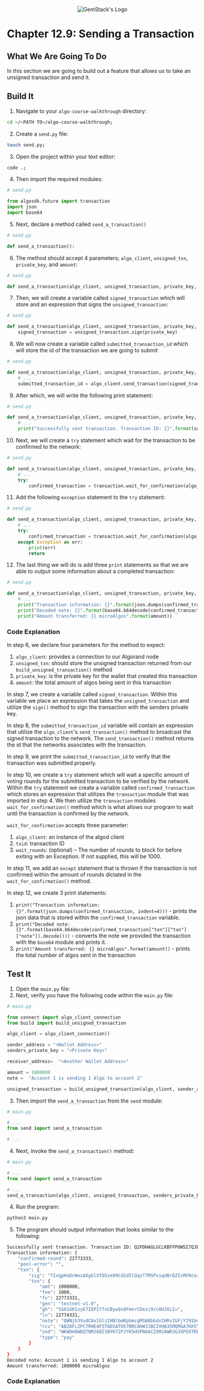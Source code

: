 <p align="center">
  <img
  src="https://camo.githubusercontent.com/e4ac909b3da508a9e5f8f5276359dd0d8a484a30dc58daf2b29755d87aa09b57/68747470733a2f2f67656d737461636b2e696f2f7374617469632f31626135356364376237663639393165633965646262386331343332323533342f30656261302f6c6f676f5f7072696d6172795f737461636b65642e61766966"
  alt="GemStack's Logo"
  />
</p>

# Chapter 12.9: Sending a Transaction

## What We Are Going To Do
In this section we are going to build out a feature that allows us to take an unsigned transaction and send it.

## Build It
1. Navigate to your `algo-course-walkthrough` directory:
```sh
cd ~/<PATH TO>/algo-course-walkthrough;
```
2. Create a `send.py` file:
```sh
touch send.py;
```
3. Open the project within your text editor:
```sh
code .;
```
4. Then import the required modules:
```python
# send.py

from algosdk.future import transaction
import json
import base64
```
5. Next, declare a method called `send_a_transaction()`
```python
# send.py

def send_a_transaction():
```
6. The method should accept 4 parameters; `algo_client`, `unsigned_txn`, `private_key`, and `amount`:
```python
# send.py

def send_a_transaction(algo_client, unsigned_transaction, private_key, amount):
```
7. Then, we will create a variable called `signed_transaction` which will store and an expression that signs the `unsigned_transaction`:
```python
# send.py

def send_a_transaction(algo_client, unsigned_transaction, private_key, amount):
    signed_transaction = unsigned_transaction.sign(private_key)
```
8. We will now create a variable called `submitted_transaction_id` which will store the id of the transaction we are going to submit
```python
# send.py

def send_a_transaction(algo_client, unsigned_transaction, private_key, amount):
    # ...
    submitted_transaction_id = algo_client.send_transaction(signed_transaction)
```
9. After which, we will write the following print statement:
```python
# send.py

def send_a_transaction(algo_client, unsigned_transaction, private_key, amount):
    # ...
    print("Successfully sent transaction. Transaction ID: {}".format(submitted_transaction_id))
```
10.  Next, we will create a `try` statement which wait for the transaction to be confirmed to the network:
```python
# send.py

def send_a_transaction(algo_client, unsigned_transaction, private_key, amount):
    # ...
    try:
        confirmed_transaction = transaction.wait_for_confirmation(algo_client, submitted_transaction_id, 4)
```
11. Add the following `exception` statement to the `try` statement:
```python
# send.py

def send_a_transaction(algo_client, unsigned_transaction, private_key, amount):
    # ...
    try:
        confirmed_transaction = transaction.wait_for_confirmation(algo_client, submitted_transaction_id, 4)
    except Exception as err:
        print(err)
        return
```
12. The last thing we will do is add three `print` statements so that we are able to output some information about a completed transaction:
```python
# send.py

def send_a_transaction(algo_client, unsigned_transaction, private_key, amount):
    # ...
    print("Transaction information: {}".format(json.dumps(confirmed_transaction, indent=4)))
    print("Decoded note: {}".format(base64.b64decode(confirmed_transaction["txn"]["txn"]["note"]).decode()))
    print("Amount transferred: {} microAlgos".format(amount))
```
### Code Explanation
In step 6, we declare four parameters for the method to expect:
1.  `algo_client`: provides a connection to our Algorand node
2.  `unsigned_txn`: should store the unsigned transaction returned from our `build_unsigned_transaction()` method
3.  `private_key`: is the private key for the wallet that created this transaction
4.  `amount`: the total amount of algos being sent in this transaction

In step 7, we create a variable called `signed_transaction`. Within this variable we place an expression that takes the `unsigned_transaction` and utilize the `sign()` method to sign the transaction with the senders private key.

In step 8, the `submitted_transaction_id` variable will contain an expression that utilize the `algo_client`'s `send_transaction()` method to broadcast the signed transaction to the network. The `send_transaction()` method returns the id that the networks associates with the transaction.

In step 9, we print the `submitted_transaction_id` to verify that the transaction was submitted properly.

In step 10, we create a `try` statement which will wait a specific amount of voting rounds for the submitted transaction to be verified by the network. Within the `try` statement we create a variable called `confirmed_transaction` which stores an expression that utilizes the `transaction` module that was imported in step 4. We then utilize the `transaction` modules `wait_for_confirmation()` method which is what allows our program to wait until the transaction is confirmed by the network.

`wait_for_confirmation` accepts three parameter:
1. `algo_client`: an instance of the algod client
2. `txid`: transaction ID
3. `wait_rounds`: (optional) – The number of rounds to block for before exiting with an Exception. If not supplied, this will be 1000.

In step 11, we add an `except` statement that is thrown if the transaction is not confirmed within the amount of rounds dictated in the `wait_for_confirmation()` method.

In step 12, we create 3 print statements:
1. `print("Transaction information: {}".format(json.dumps(confirmed_transaction, indent=4)))` - prints the json data that is stored within the `confirmed_transaction` variable.
2. `print("Decoded note: {}".format(base64.b64decode(confirmed_transaction["txn"]["txn"]["note"]).decode()))` - converts the note we provided the transaction with the `base64` module and prints it.
3. `print("Amount transferred: {} microAlgos".format(amount))` - prints the total number of algos sent in the transaction

## Test It
1. Open the `main.py` file:
2. Next, verify you have the following code within the `main.py` file:
```python
# main.py

from connect import algo_client_connection
from build import build_unsigned_transaction

algo_client = algo_client_connection()

sender_address = "<Wallet Address>"
senders_private_key = "<Private Key>"

receiver_address=  "<Another Wallet Address>"

amount = 1000000
note =  "Account 1 is sending 1 Algo to account 2"

unsigned_transaction = build_unsigned_transaction(algo_client, sender_address, amount, receiver_address, note)
```
3. Then import the `send_a_transaction` from the `send` module:
```python
# main.py

# ...
from send import send_a_transaction

# ...
```
4. Next, invoke the `send_a_transaction()` method:
```python
# main.py

# ...
from send import send_a_transaction

# ...
send_a_transaction(algo_client, unsigned_transaction, senders_private_key, amount)
```
4. Run the program:
```sh
python3 main.py
```
5. The program should output information that looks similar to the following:
```sh
Successfully sent transaction. Transaction ID: Q2FDHAGLGCLKBFFPOW5I7QJBIYXNXOOYOBJUDDCDEZYI2S5A7YPA
Transaction information: {
    "confirmed-round": 22773333,
    "pool-error": "",
    "txn": {
        "sig": "fIxqpHaDcWezAXgklXfO5ze09Cd2d5lQqsT7MSPxsqdBrDZIcMV9cozBXP63gdw5RhU/TsyQdDaOxeuP+RgsDA==",
        "txn": {
            "amt": 1000000,
            "fee": 1000,
            "fv": 22773331,
            "gen": "testnet-v1.0",
            "gh": "SGO1GKSzyE7IEPItTxCByw9x8FmnrCDexi9/cOUJOiI=",
            "lv": 22774331,
            "note": "QWNjb3VudCAxIGlzIHNlbmRpbmcgMSBBbGdvIHRvIGFjY291bnQgMg==",
            "rcv": "ABZAFLZPC7RHE4PZT6DSATH57BRCAHW3JBCZVHB35MQMGA7HX5YR3O3ZGA",
            "snd": "WKWDH6WDQTNMJ6BISNYKT2PJYK5H5PN6ACZXMJAWR3G3XPOXTRD7MNY2AU",
            "type": "pay"
        }
    }
}
Decoded note: Account 1 is sending 1 Algo to account 2
Amount transferred: 1000000 microAlgos
```

### Code Explanation